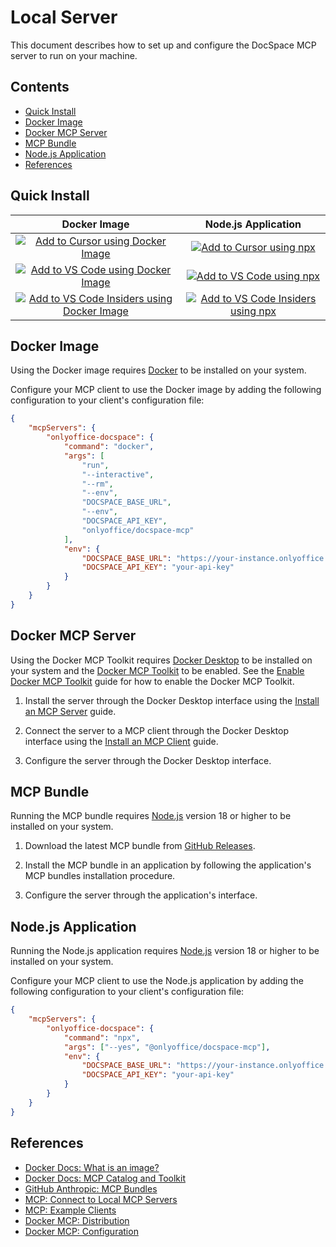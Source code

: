 # Local Server

This document describes how to set up and configure the DocSpace MCP server to
run on your machine.

## Contents

- [Quick Install](#quick-install)
- [Docker Image](#docker-image)
- [Docker MCP Server](#docker-mcp-server)
- [MCP Bundle](#mcp-bundle)
- [Node.js Application](#nodejs-application)
- [References](#references)

## Quick Install

<!--generate quick-install-start-->

| Docker Image | Node.js Application |
|:-:|:-:|
| [![Add to Cursor using Docker Image](https://badgen.net/static/Add%20to/Cursor/black)](https://cursor.com/en/install-mcp?name=onlyoffice-docspace&config=eyJjb21tYW5kIjoiZG9ja2VyIiwiYXJncyI6WyJydW4iLCItLWludGVyYWN0aXZlIiwiLS1ybSIsIi0tZW52IiwiRE9DU1BBQ0VfQkFTRV9VUkwiLCItLWVudiIsIkRPQ1NQQUNFX0FQSV9LRVkiLCJvbmx5b2ZmaWNlL2RvY3NwYWNlLW1jcCJdLCJlbnYiOnsiRE9DU1BBQ0VfQkFTRV9VUkwiOiJodHRwczovL3lvdXItaW5zdGFuY2Uub25seW9mZmljZS5jb20iLCJET0NTUEFDRV9BUElfS0VZIjoieW91ci1hcGkta2V5In19) | [![Add to Cursor using npx](https://badgen.net/static/Add%20to/Cursor/black)](https://cursor.com/en/install-mcp?name=onlyoffice-docspace&config=eyJjb21tYW5kIjoibnB4IiwiYXJncyI6WyItLXllcyIsIkBvbmx5b2ZmaWNlL2RvY3NwYWNlLW1jcCJdLCJlbnYiOnsiRE9DU1BBQ0VfQkFTRV9VUkwiOiJodHRwczovL3lvdXItaW5zdGFuY2Uub25seW9mZmljZS5jb20iLCJET0NTUEFDRV9BUElfS0VZIjoieW91ci1hcGkta2V5In19) |
| [![Add to VS Code using Docker Image](https://badgen.net/static/Add%20to/VS%20Code/blue)](https://insiders.vscode.dev/redirect/mcp/install?name=onlyoffice-docspace&inputs=%5B%7B%22type%22%3A%22promptString%22%2C%22id%22%3A%22docspace_base_url%22%2C%22description%22%3A%22The+base+URL+of+the+DocSpace+instance+for+API+requests.%22%7D%2C%7B%22type%22%3A%22promptString%22%2C%22id%22%3A%22docspace_api_key%22%2C%22description%22%3A%22The+API+key+for+accessing+the+DocSpace+API.%22%2C%22password%22%3Atrue%7D%5D&config=%7B%22command%22%3A%22docker%22%2C%22args%22%3A%5B%22run%22%2C%22--interactive%22%2C%22--rm%22%2C%22--env%22%2C%22DOCSPACE_BASE_URL%22%2C%22--env%22%2C%22DOCSPACE_API_KEY%22%2C%22onlyoffice%2Fdocspace-mcp%22%5D%2C%22env%22%3A%7B%22DOCSPACE_BASE_URL%22%3A%22%24%7Binput%3Adocspace_base_url%7D%22%2C%22DOCSPACE_API_KEY%22%3A%22%24%7Binput%3Adocspace_api_key%7D%22%7D%7D) | [![Add to VS Code using npx](https://badgen.net/static/Add%20to/VS%20Code/blue)](https://insiders.vscode.dev/redirect/mcp/install?name=onlyoffice-docspace&inputs=%5B%7B%22type%22%3A%22promptString%22%2C%22id%22%3A%22docspace_base_url%22%2C%22description%22%3A%22The+base+URL+of+the+DocSpace+instance+for+API+requests.%22%7D%2C%7B%22type%22%3A%22promptString%22%2C%22id%22%3A%22docspace_api_key%22%2C%22description%22%3A%22The+API+key+for+accessing+the+DocSpace+API.%22%2C%22password%22%3Atrue%7D%5D&config=%7B%22command%22%3A%22npx%22%2C%22args%22%3A%5B%22--yes%22%2C%22%40onlyoffice%2Fdocspace-mcp%22%5D%2C%22env%22%3A%7B%22DOCSPACE_BASE_URL%22%3A%22https%3A%2F%2Fyour-instance.onlyoffice.com%22%2C%22DOCSPACE_API_KEY%22%3A%22your-api-key%22%7D%7D) |
| [![Add to VS Code Insiders using Docker Image](https://badgen.net/static/Add%20to/VS%20Code%20Insiders/cyan)](https://insiders.vscode.dev/redirect/mcp/install?name=onlyoffice-docspace&inputs=%5B%7B%22type%22%3A%22promptString%22%2C%22id%22%3A%22docspace_base_url%22%2C%22description%22%3A%22The+base+URL+of+the+DocSpace+instance+for+API+requests.%22%7D%2C%7B%22type%22%3A%22promptString%22%2C%22id%22%3A%22docspace_api_key%22%2C%22description%22%3A%22The+API+key+for+accessing+the+DocSpace+API.%22%2C%22password%22%3Atrue%7D%5D&config=%7B%22command%22%3A%22docker%22%2C%22args%22%3A%5B%22run%22%2C%22--interactive%22%2C%22--rm%22%2C%22--env%22%2C%22DOCSPACE_BASE_URL%22%2C%22--env%22%2C%22DOCSPACE_API_KEY%22%2C%22onlyoffice%2Fdocspace-mcp%22%5D%2C%22env%22%3A%7B%22DOCSPACE_BASE_URL%22%3A%22%24%7Binput%3Adocspace_base_url%7D%22%2C%22DOCSPACE_API_KEY%22%3A%22%24%7Binput%3Adocspace_api_key%7D%22%7D%7D&quality=insiders) | [![Add to VS Code Insiders using npx](https://badgen.net/static/Add%20to/VS%20Code%20Insiders/cyan)](https://insiders.vscode.dev/redirect/mcp/install?name=onlyoffice-docspace&inputs=%5B%7B%22type%22%3A%22promptString%22%2C%22id%22%3A%22docspace_base_url%22%2C%22description%22%3A%22The+base+URL+of+the+DocSpace+instance+for+API+requests.%22%7D%2C%7B%22type%22%3A%22promptString%22%2C%22id%22%3A%22docspace_api_key%22%2C%22description%22%3A%22The+API+key+for+accessing+the+DocSpace+API.%22%2C%22password%22%3Atrue%7D%5D&config=%7B%22command%22%3A%22npx%22%2C%22args%22%3A%5B%22--yes%22%2C%22%40onlyoffice%2Fdocspace-mcp%22%5D%2C%22env%22%3A%7B%22DOCSPACE_BASE_URL%22%3A%22https%3A%2F%2Fyour-instance.onlyoffice.com%22%2C%22DOCSPACE_API_KEY%22%3A%22your-api-key%22%7D%7D&quality=insiders) |

<!--generate quick-install-end-->

## Docker Image

Using the Docker image requires [Docker] to be installed on your system.

Configure your MCP client to use the Docker image by adding the following
configuration to your client's configuration file:

```json
{
	"mcpServers": {
		"onlyoffice-docspace": {
			"command": "docker",
			"args": [
				"run",
				"--interactive",
				"--rm",
				"--env",
				"DOCSPACE_BASE_URL",
				"--env",
				"DOCSPACE_API_KEY",
				"onlyoffice/docspace-mcp"
			],
			"env": {
				"DOCSPACE_BASE_URL": "https://your-instance.onlyoffice.com",
				"DOCSPACE_API_KEY": "your-api-key"
			}
		}
	}
}
```

## Docker MCP Server

Using the Docker MCP Toolkit requires [Docker Desktop] to be installed on your
system and the [Docker MCP Toolkit] to be enabled. See the
[Enable Docker MCP Toolkit] guide for how to enable the Docker MCP Toolkit.

1. Install the server through the Docker Desktop interface using the
  [Install an MCP Server] guide.

2. Connect the server to a MCP client through the Docker Desktop interface using
  the [Install an MCP Client] guide.

3. Configure the server through the Docker Desktop interface.

## MCP Bundle

Running the MCP bundle requires [Node.js] version 18 or higher to be installed
on your system.

1. Download the latest MCP bundle from [GitHub Releases].

2. Install the MCP bundle in an application by following the application's MCP
  bundles installation procedure.

3. Configure the server through the application's interface.

## Node.js Application

Running the Node.js application requires [Node.js] version 18 or higher to be
installed on your system.

Configure your MCP client to use the Node.js application by adding the following
configuration to your client's configuration file:

```json
{
	"mcpServers": {
		"onlyoffice-docspace": {
			"command": "npx",
			"args": ["--yes", "@onlyoffice/docspace-mcp"],
			"env": {
				"DOCSPACE_BASE_URL": "https://your-instance.onlyoffice.com",
				"DOCSPACE_API_KEY": "your-api-key"
			}
		}
	}
}
```

## References

- [Docker Docs: What is an image?]
- [Docker Docs: MCP Catalog and Toolkit]
- [GitHub Anthropic: MCP Bundles]
- [MCP: Connect to Local MCP Servers]
- [MCP: Example Clients]
- [Docker MCP: Distribution]
- [Docker MCP: Configuration]

<!-- Footnotes -->

[Docker]: https://www.docker.com/
[Docker Desktop]: https://www.docker.com/products/docker-desktop/
[Docker MCP Toolkit]: https://docs.docker.com/ai/mcp-catalog-and-toolkit/toolkit/
[GitHub Releases]: https://github.com/ONLYOFFICE/docspace-mcp/releases/
[Node.js]: https://nodejs.org/

[Enable Docker MCP Toolkit]: https://docs.docker.com/ai/mcp-catalog-and-toolkit/toolkit/#enable-docker-mcp-toolkit
[Install an MCP Server]: https://docs.docker.com/ai/mcp-catalog-and-toolkit/toolkit/#install-an-mcp-server
[Install an MCP Client]: https://docs.docker.com/ai/mcp-catalog-and-toolkit/toolkit/#install-an-mcp-client

[Docker Docs: What is an image?]: https://docs.docker.com/get-started/docker-concepts/the-basics/what-is-an-image/
[Docker Docs: MCP Catalog and Toolkit]: https://docs.docker.com/ai/mcp-catalog-and-toolkit/
[GitHub Anthropic: MCP Bundles]: https://github.com/anthropics/mcpb/

[MCP: Connect to Local MCP Servers]: https://modelcontextprotocol.io/quickstart/user
[MCP: Example Clients]: https://modelcontextprotocol.io/clients

[Docker MCP: Distribution]: ../distribution/README.md
[Docker MCP: Configuration]: ../configuration/README.md
